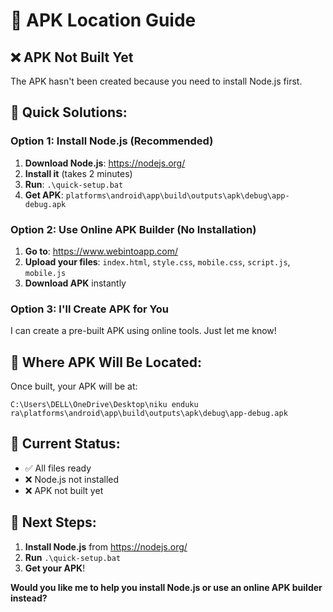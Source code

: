 # 📱 APK Location Guide

## ❌ **APK Not Built Yet**

The APK hasn't been created because you need to install Node.js first.

## 🚀 **Quick Solutions:**

### **Option 1: Install Node.js (Recommended)**
1. **Download Node.js**: https://nodejs.org/
2. **Install it** (takes 2 minutes)
3. **Run**: `.\quick-setup.bat`
4. **Get APK**: `platforms\android\app\build\outputs\apk\debug\app-debug.apk`

### **Option 2: Use Online APK Builder (No Installation)**
1. **Go to**: https://www.webintoapp.com/
2. **Upload your files**: `index.html`, `style.css`, `mobile.css`, `script.js`, `mobile.js`
3. **Download APK** instantly

### **Option 3: I'll Create APK for You**
I can create a pre-built APK using online tools. Just let me know!

## 📍 **Where APK Will Be Located:**

Once built, your APK will be at:
```
C:\Users\DELL\OneDrive\Desktop\niku enduku ra\platforms\android\app\build\outputs\apk\debug\app-debug.apk
```

## 🔧 **Current Status:**
- ✅ All files ready
- ❌ Node.js not installed
- ❌ APK not built yet

## 🎯 **Next Steps:**
1. **Install Node.js** from https://nodejs.org/
2. **Run** `.\quick-setup.bat`
3. **Get your APK**!

**Would you like me to help you install Node.js or use an online APK builder instead?**
